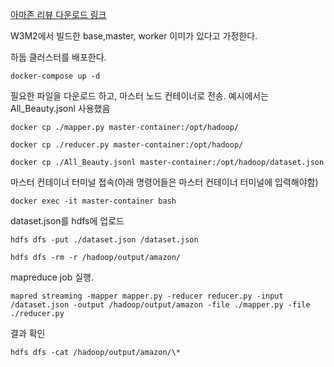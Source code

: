 [아마존 리뷰 다운로드 링크](https://amazon-reviews-2023.github.io/)

W3M2에서 빌드한 base,master, worker 이미가 있다고 가정한다.

하둡 클러스터를 배포한다.

`docker-compose up -d`

필요한 파일을 다운로드 하고, 마스터 노드 컨테이너로 전송.
예시에서는 All_Beauty.jsonl 사용했음

`docker cp ./mapper.py master-container:/opt/hadoop/`

`docker cp ./reducer.py master-container:/opt/hadoop/`

`docker cp ./All_Beauty.jsonl master-container:/opt/hadoop/dataset.json`


마스터 컨테이너 터미널 접속(아래 명령어들은 마스터 컨테이너 터미널에 입력해야함)

`docker exec -it master-container bash`

dataset.json를 hdfs에 업로드

`hdfs dfs -put ./dataset.json /dataset.json`

`hdfs dfs -rm -r /hadoop/output/amazon/`


mapreduce job 실행.

`mapred streaming -mapper mapper.py -reducer reducer.py -input /dataset.json -output /hadoop/output/amazon -file ./mapper.py -file ./reducer.py`

결과 확인

`hdfs dfs -cat /hadoop/output/amazon/\*`

